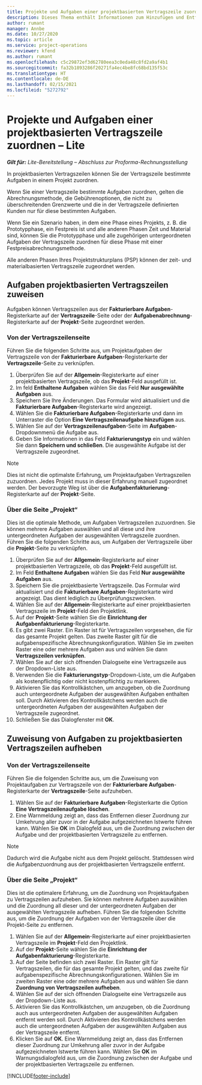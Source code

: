 ```yaml
---
title: Projekte und Aufgaben einer projektbasierten Vertragszeile zuordnen – Lite
description: Dieses Thema enthält Informationen zum Hinzufügen und Entfernen von Projekten und Aufgaben zu einer Vertragszeile.
author: rumant
manager: Annbe
ms.date: 10/27/2020
ms.topic: article
ms.service: project-operations
ms.reviewer: kfend
ms.author: rumant
ms.openlocfilehash: c5c29872ef3d62780eea3c0eda48c8fd2a9af4b1
ms.sourcegitcommit: fa32b1893286f20271fa4ec4be8fc68bd135f53c
ms.translationtype: HT
ms.contentlocale: de-DE
ms.lasthandoff: 02/15/2021
ms.locfileid: "5272792"
---
```

# <a name="map-projects-and-tasks-to-a-project-based-contract-line---lite"></a>Projekte und Aufgaben einer projektbasierten Vertragszeile zuordnen – Lite

_**Gilt für:** Lite-Bereitstellung – Abschluss zur Proforma-Rechnungsstellung_

In projektbasierten Vertragszeilen können Sie der Vertragszeile bestimmte Aufgaben in einem Projekt zuordnen.

Wenn Sie einer Vertragszeile bestimmte Aufgaben zuordnen, gelten die Abrechnungsmethode, die Gebührenoptionen, die nicht zu überschreitenden Grenzwerte und die in der Vertragszeile definierten Kunden nur für diese bestimmten Aufgaben.

Wenn Sie ein Szenario haben, in dem eine Phase eines Projekts, z. B. die Prototypphase, ein Festpreis ist und alle anderen Phasen Zeit und Material sind, können Sie die Prototypphase und alle zugehörigen untergeordneten Aufgaben der Vertragszeile zuordnen für diese Phase mit einer Festpreisabrechnungsmethode.

Alle anderen Phasen Ihres Projektstrukturplans (PSP) können der zeit- und materialbasierten Vertragszeile zugeordnet werden.

## <a name="associate-tasks-to-project-based-contract-lines"></a>Aufgaben projektbasierten Vertragszeilen zuweisen

Aufgaben können Vertragszeilen aus der **Fakturierbare Aufgaben**-Registerkarte auf der **Vertragszeile**-Seite oder der **Aufgabenabrechnung**-Registerkarte auf der **Projekt**-Seite zugeordnet werden.

### <a name="from-the-contract-line-page"></a>Von der Vertragszeilenseite

Führen Sie die folgenden Schritte aus, um Projektaufgaben der Vertragszeile von der **Fakturierbare Aufgaben**-Registerkarte der **Vertragszeile**-Seite zu verknüpfen.

1. Überprüfen Sie auf der **Allgemein**-Registerkarte auf einer projektbasierten Vertragszeile, ob das **Projekt**-Feld ausgefüllt ist.
2. Im feld **Enthaltene Aufgaben** wählen Sie das Feld **Nur ausgewählte Aufgaben** aus.
3. Speichern Sie Ihre Änderungen. Das Formular wird aktualisiert und die **Fakturierbare Aufgaben**-Registerkarte wird angezeigt.
4. Wählen Sie die **Fakturierbare Aufgaben**-Registerkarte und dann im Unterraster die Option **Eine Vertragszeilenaufgabe hinzufügen** aus.
5. Wählen Sie auf der **Vertragszeilenaufgaben**-Seite im **Aufgaben**-Dropdownmenü die Aufgabe aus. 
6. Geben Sie Informationen in das Feld **Fakturierungstyp** ein und wählen Sie dann **Speichern und schließen**. Die ausgewählte Aufgabe ist der Vertragszeile zugeordnet.

> [!NOTE]
> Dies ist nicht die optimalste Erfahrung, um Projektaufgaben Vertragszeilen zuzuordnen. Jedes Projekt muss in dieser Erfahrung manuell zugeordnet werden. Der bevorzugte Weg ist über die **Aufgabenfakturierung**-Registerkarte auf der **Projekt**-Seite.

### <a name="from-the-project-page"></a>Über die Seite „Projekt“

Dies ist die optimale Methode, um Aufgaben Vertragszeilen zuzuordnen. Sie können mehrere Aufgaben auswählen und all diese und ihre untergeordneten Aufgaben der ausgewählten Vertragszeile zuordnen. Führen Sie die folgenden Schritte aus, um Aufgaben der Vertragszeile über die **Projekt**-Seite zu verknüpfen.

1. Überprüfen Sie auf der **Allgemein**-Registerkarte auf einer projektbasierten Vertragszeile, ob das **Projekt**-Feld ausgefüllt ist.
2. Im Feld **Enthaltene Aufgaben** wählen Sie das Feld **Nur ausgewählte Aufgaben** aus.
3. Speichern Sie die projektbasierte Vertragszeile. Das Formular wird aktualisiert und die **Fakturierbare Aufgaben**-Registerkarte wird angezeigt. Das dient lediglich zu Überprüfungszwecken.
4. Wählen Sie auf der **Allgemein**-Registerkarte auf einer projektbasierten Vertragszeile im **Projekt**-Feld den Projektlink.
5. Auf der **Projekt**-Seite wählen Sie die **Einrichtung der Aufgabenfakturierung**-Registerkarte.
6. Es gibt zwei Raster. Ein Raster ist für Vertragszeilen vorgesehen, die für das gesamte Projekt gelten. Das zweite Raster gilt für die aufgabenspezifische Abrechnungskonfiguration. Wählen Sie im zweiten Raster eine oder mehrere Aufgaben aus und wählen Sie dann **Vertragszeilen verknüpfen**.
7. Wählen Sie auf der sich öffnenden Dialogseite eine Vertragszeile aus der Dropdown-Liste aus.
8. Verwenden Sie die **Fakturierungstyp**-Dropdown-Liste, um die Aufgaben als kostenpflichtig oder nicht kostenpflichtig zu markieren.
9. Aktivieren Sie das Kontrollkästchen, um anzugeben, ob die Zuordnung auch untergeordnete Aufgaben der ausgewählten Aufgaben enthalten soll. Durch Aktivieren des Kontrollkästchens werden auch die untergeordneten Aufgaben der ausgewählten Aufgaben der Vertragszeile zugeordnet.
10. Schließen Sie das Dialogfenster mit **OK**.

## <a name="unassociate-tasks-from-project-based-contract-lines"></a>Zuweisung von Aufgaben zu projektbasierten Vertragszeilen aufheben

### <a name="from-the-contract-line-page"></a>Von der Vertragszeilenseite

Führen Sie die folgenden Schritte aus, um die Zuweisung von Projektaufgaben zur Vertragszeile von der **Fakturierbare Aufgaben**-Registerkarte der **Vertragszeile**-Seite aufzuheben.

1. Wählen Sie auf der **Fakturierbare Aufgaben**-Registerkarte die Option **Eine Vertragszeilenaufgabe löschen**.
2. Eine Warnmeldung zeigt an, dass das Entfernen dieser Zuordnung zur Umkehrung aller zuvor in der Aufgabe aufgezeichneten Istwerte führen kann. Wählen Sie **OK** im Dialogfeld aus, um die Zuordnung zwischen der Aufgabe und der projektbasierten Vertragszeile zu entfernen. 

> [!NOTE]
> Dadurch wird die Aufgabe nicht aus dem Projekt gelöscht. Stattdessen wird die Aufgabenzuordnung aus der projektbasierten Vertragszeile entfernt.

### <a name="from-the-project-page"></a>Über die Seite „Projekt“

Dies ist die optimalere Erfahrung, um die Zuordnung von Projektaufgaben zu Vertragszeilen aufzuheben. Sie können mehrere Aufgaben auswählen und die Zuordnung all dieser und der untergeordneten Aufgaben der ausgewählten Vertragszeile aufheben. Führen Sie die folgenden Schritte aus, um die Zuordnung der Aufgaben von der Vertragszeile über die Projekt-Seite zu entfernen.

1. Wählen Sie auf der **Allgemein**-Registerkarte auf einer projektbasierten Vertragszeile im **Projekt**-Feld den Projektlink.
2. Auf der **Projekt**-Seite wählen Sie die **Einrichtung der Aufgabenfakturierung**-Registerkarte.
3. Auf der Seite befinden sich zwei Raster. Ein Raster gilt für Vertragszeilen, die für das gesamte Projekt gelten, und das zweite für aufgabenspezifische Abrechnungskonfigurationen. Wählen Sie im zweiten Raster eine oder mehrere Aufgaben aus und wählen Sie dann **Zuordnung von Vertragszeilen aufheben**.
4. Wählen Sie auf der sich öffnenden Dialogseite eine Vertragszeile aus der Dropdown-Liste aus.
5. Aktivieren Sie das Kontrollkästchen, um anzugeben, ob die Zuordnung auch aus untergeordneten Aufgaben der ausgewählten Aufgaben entfernt werden soll. Durch Aktivieren des Kontrollkästchens werden auch die untergeordneten Aufgaben der ausgewählten Aufgaben aus der Vertragszeile entfernt.
6. Klicken Sie auf **OK**. Eine Warnmeldung zeigt an, dass das Entfernen dieser Zuordnung zur Umkehrung aller zuvor in der Aufgabe aufgezeichneten Istwerte führen kann. Wählen Sie **OK** im Warnungsdialogfeld aus, um die Zuordnung zwischen der Aufgabe und der projektbasierten Vertragszeile zu entfernen.


[!INCLUDE[footer-include](../../includes/footer-banner.md)]